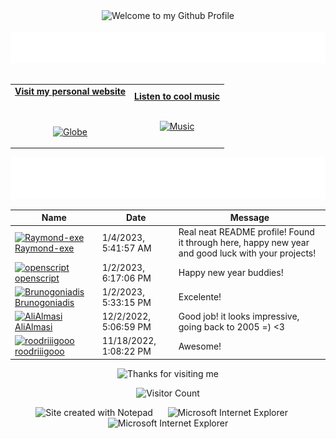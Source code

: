 <!-- "Hero" Header -->
<div align="center">
  <img src="https://github.com/BrunnerLivio/brunnerlivio/blob/master/images/welcome.png?raw=true" style="max-width: 100%;" alt="Welcome to my Github Profile" />
  <br />
  <br />
  <img height="50" alt="My Name is Livio and I like Node.js" src="images/personal_note.svg" />
  <br />
  <br />

</div>

<!-- Social -->
<table width="100%" align="center">
<tr>
<td align="center">
<a href="https://brunnerliv.io">
<strong>Visit my personal website </strong>
<br />
<br />
<br />

<p>

<img alt="Globe" height="80" src="images/globe.gif">
</a>
</p>

</td>


<td align="center">
<a href="https://www.youtube.com/watch?v=3YxaaGgTQYM&ab_channel=EvanescenceVEVO">
<strong>Listen to cool music</strong>
<br />
<br />


<p>
<img height="100" alt="Music" src="images/music.gif"> 
</a>
</p>

</td>
</tr>
</table>

<div align="center">
<a href="https://github.com/BrunnerLivio/brunnerlivio/issues/62#issuecomment-new"><img src="images/guestbook.svg"></a> 
</div>

<!-- Guestbook -->
| Name | Date | Message |
|---|---|---|
| <a href="https://github.com/Raymond-exe"><img width="24" src="https://avatars.githubusercontent.com/u/42707243?s=24&u=d4739cbf7c350d86e00a3721f25720833edeb4c5&v=4" alt="Raymond-exe" /> Raymond-exe</a> |1/4/2023, 5:41:57 AM|Real neat README profile! Found it through here, happy new year and good luck with your projects!|
| <a href="https://github.com/openscript"><img width="24" src="https://avatars.githubusercontent.com/u/1105080?s=24&u=0e18d30a0435f4d365a92cc7dd82b0f807ce397c&v=4" alt="openscript" /> openscript</a> |1/2/2023, 6:17:06 PM|Happy new year buddies!|
| <a href="https://github.com/Brunogoniadis"><img width="24" src="https://avatars.githubusercontent.com/u/56612714?s=24&u=c10eaabb202740fd99f9656a8bbdf38a5d7142c7&v=4" alt="Brunogoniadis" /> Brunogoniadis</a> |1/2/2023, 5:33:15 PM|Excelente!|
| <a href="https://github.com/AliAlmasi"><img width="24" src="https://avatars.githubusercontent.com/u/87055424?s=24&u=e32e3a610282c84fe356443162d9dede3584690d&v=4" alt="AliAlmasi" /> AliAlmasi</a> |12/2/2022, 5:06:59 PM|Good job! it looks impressive, going back to 2005 =) <3|
| <a href="https://github.com/roodriiigooo"><img width="24" src="https://avatars.githubusercontent.com/u/5695737?s=24&u=b45e54d8433a41a6de9faa65bd02c2ff10916d61&v=4" alt="roodriiigooo" /> roodriiigooo</a> |11/18/2022, 1:08:22 PM|Awesome!|
<!-- /Guestbook -->

<!-- Footer -->

<div align="center">

<img height="120" alt="Thanks for visiting me" width="100%" src="https://raw.githubusercontent.com/BrunnerLivio/brunnerlivio/master/images/marquee.svg" />
<br />

![Visitor Count](https://profile-counter.glitch.me/brunnerlivio/count.svg)


<img src="https://raw.githubusercontent.com/BrunnerLivio/brunnerlivio/master/images/notepad.gif" alt="Site created with Notepad" height="30" />
<!-- "margin-right: whatever;" -->
<span>&nbsp;&nbsp;&nbsp;&nbsp;</span>  
<img src="https://raw.githubusercontent.com/BrunnerLivio/brunnerlivio/master/images/ie_logo.gif" alt="Microsoft Internet Explorer" />
<span>&nbsp;&nbsp;&nbsp;&nbsp;</span>  
<img src="https://raw.githubusercontent.com/BrunnerLivio/brunnerlivio/master/images/noframes.gif" alt="Microsoft Internet Explorer" />

</div>
